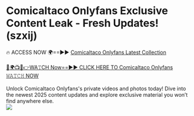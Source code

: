 # Comicaltaco Onlyfans Exclusive Content Leak - Fresh Updates! (szxij)

🔥 ACCESS NOW 🌍==►► <a href="https://tinyurl.com/kvy9nzfs" rel="nofollow">Comicaltaco Onlyfans Latest Collection</a>
<br><br>
[🔴🌍📺📱👉WA𝚃CH Now==►► CLICK HERE TO Comicaltaco Onlyfans 𝚆𝙰𝚃𝙲𝙷 NOW](https://tinyurl.com/kvy9nzfs)
<br><br>
Unlock Comicaltaco Onlyfans's private videos and photos today! Dive into the newest 2025 content updates and explore exclusive material you won’t find anywhere else.
<br>
<a href="https://tinyurl.com/kvy9nzfs" rel="nofollow" data-target="animated-image.originalLink"><img src="https://camo.githubusercontent.com/8a4f000d20f83aca3bf7ec5f350d767afa0574a8a352519fd8cfa583a6f93a33/68747470733a2f2f692e696d6775722e636f6d2f644a486b345a712e676966" data-canonical-src="https://i.imgur.com/dJHk4Zq.gif" style="max-width: 100%; display: inline-block;" data-target="animated-image.originalImage"></a>
<br>
